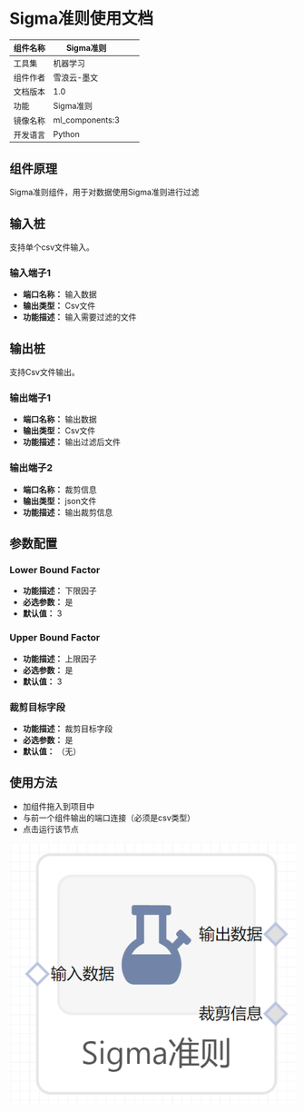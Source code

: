 # Sigma准则使用文档
| 组件名称 |Sigma准则|  |  |
| --- | --- | --- | --- |
| 工具集 | 机器学习 |  |  |
| 组件作者 | 雪浪云-墨文 |  |  |
| 文档版本 | 1.0 |  |  |
| 功能 |Sigma准则 |  |  |
| 镜像名称 | ml_components:3 |  |  |
| 开发语言 | Python |  |  |

## 组件原理
Sigma准则组件，用于对数据使用Sigma准则进行过滤
## 输入桩
支持单个csv文件输入。
### 输入端子1

- **端口名称：** 输入数据
- **输出类型：** Csv文件
- **功能描述：** 输入需要过滤的文件

## 输出桩
支持Csv文件输出。
### 输出端子1

- **端口名称：** 输出数据
- **输出类型：** Csv文件
- **功能描述：** 输出过滤后文件
### 输出端子2

- **端口名称：** 裁剪信息
- **输出类型：** json文件
- **功能描述：** 输出裁剪信息

## 参数配置
### Lower Bound Factor

- **功能描述：** 下限因子
- **必选参数：** 是
- **默认值：** 3
### Upper Bound Factor

- **功能描述：** 上限因子
- **必选参数：** 是
- **默认值：** 3
### 裁剪目标字段

- **功能描述：** 裁剪目标字段
- **必选参数：** 是
- **默认值：** （无）

## 使用方法
- 加组件拖入到项目中
- 与前一个组件输出的端口连接（必须是csv类型）
- 点击运行该节点


![](./img/Sigma准则.png)
